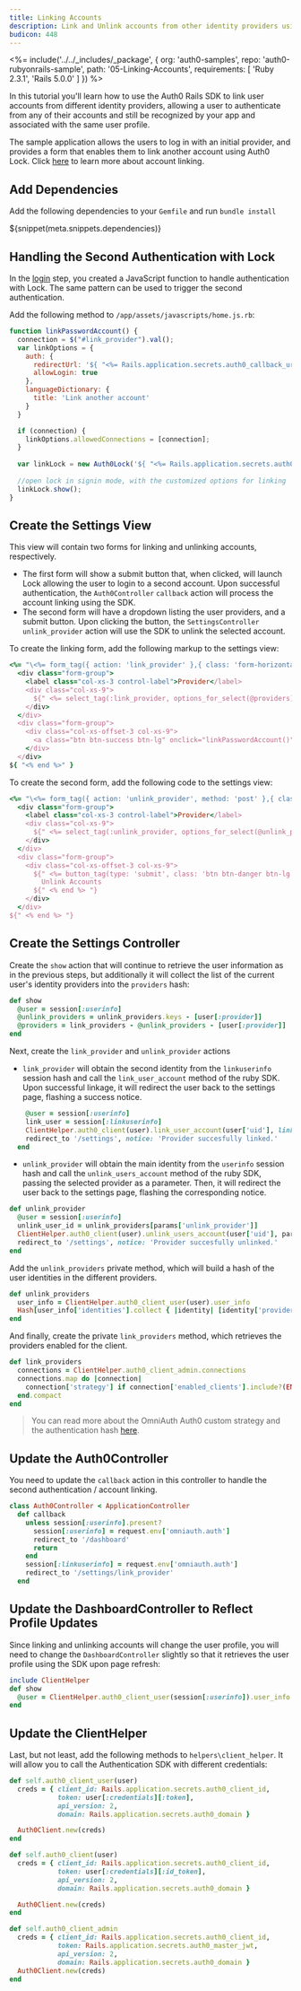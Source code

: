 ```yaml
---
title: Linking Accounts
description: Link and Unlink accounts from other identity providers using the Rails SDK.
budicon: 448
---
```


<%= include('../../_includes/_package', {
  org: 'auth0-samples',
  repo: 'auth0-rubyonrails-sample',
  path: '05-Linking-Accounts',
  requirements: [
    'Ruby 2.3.1',
    'Rails 5.0.0'
  ]
}) %>

In this tutorial you'll learn how to use the Auth0 Rails SDK to link user accounts from different identity providers, allowing a user to authenticate from any of their accounts and still be recognized by your app and associated with the same user profile.

The sample application allows the users to log in with an initial provider, and provides a form that enables them to link another account using Auth0 Lock. Click [here](/link-accounts) to learn more about account linking.

## Add Dependencies

Add the following dependencies to your `Gemfile` and run `bundle install`

${snippet(meta.snippets.dependencies)}

## Handling the Second Authentication with Lock

In the [login](/quickstart/webapp/rails/01-login) step, you created a JavaScript function to handle authentication with Lock. The same pattern can be used to trigger the second authentication.

Add the following method to `/app/assets/javascripts/home.js.rb`:

```js
function linkPasswordAccount() {
  connection = $("#link_provider").val();
  var linkOptions = {
    auth: {
      redirectUrl: '${ "<%= Rails.application.secrets.auth0_callback_url %>" }',
      allowLogin: true
    },
    languageDictionary: {
      title: 'Link another account'
    }
  }

  if (connection) {
    linkOptions.allowedConnections = [connection];
  }
  
  var linkLock = new Auth0Lock('${ "<%= Rails.application.secrets.auth0_client_id %>" }', '${ "<%= Rails.application.secrets.auth0_domain %>" }', linkOptions);
  
  //open lock in signin mode, with the customized options for linking
  linkLock.show();
}
```

## Create the Settings View

This view will contain two forms for linking and unlinking accounts, respectively.
- The first form will show a submit button that, when clicked, will launch Lock allowing the user to login to a second account. Upon successful authentication, the `Auth0Controller` `callback` action will process the account linking using the SDK.
- The second form will have a dropdown listing the user providers, and a submit button. Upon clicking the button, the `SettingsController` `unlink_provider` action will use the SDK to unlink the selected account.

To create the linking form, add the following markup to the settings view:

```ruby
<%= "\<%= form_tag({ action: 'link_provider' },{ class: 'form-horizontal col-xs-10 col-xs-offset-1' }) do %\>" %>
  <div class="form-group">
    <label class="col-xs-3 control-label">Provider</label>
    <div class="col-xs-9">
      ${" <%= select_tag(:link_provider, options_for_select(@providers), class: 'form-control') %> "}
    </div>
  </div>
  <div class="form-group">
    <div class="col-xs-offset-3 col-xs-9">
      <a class="btn btn-success btn-lg" onclick="linkPasswordAccount()">Link Accounts</a>
    </div>
  </div>
${ "<% end %>" }
```

To create the second form, add the following code to the settings view:

```ruby
<%= "\<%= form_tag({ action: 'unlink_provider', method: 'post' },{ class: 'form-horizontal col-xs-10 col-xs-offset-1' }) do %\>" %>
  <div class="form-group">
    <label class="col-xs-3 control-label">Provider</label>
    <div class="col-xs-9">
      ${" <%= select_tag(:unlink_provider, options_for_select(@unlink_providers), class: 'form-control') %> "}
    </div>
  </div>
  <div class="form-group">
    <div class="col-xs-offset-3 col-xs-9">
      ${" <%= button_tag(type: 'submit', class: 'btn btn-danger btn-lg') do %> "}
        Unlink Accounts
      ${" <% end %> "}
    </div>
  </div>
${" <% end %> "}
```

## Create the Settings Controller

Create the `show` action that will continue to retrieve the user information as in the previous steps, but additionally it will collect the list of the current user's identity providers into the `providers` hash:

```ruby
def show
  @user = session[:userinfo]
  @unlink_providers = unlink_providers.keys - [user[:provider]]
  @providers = link_providers - @unlink_providers - [user[:provider]]
end
```

Next, create the `link_provider` and `unlink_provider` actions
- `link_provider` will obtain the second identity from the `linkuserinfo` session hash and call the `link_user_account` method of the ruby SDK. Upon successful linkage, it will redirect the user back to the settings page, flashing a success notice.

```ruby
    @user = session[:userinfo]
    link_user = session[:linkuserinfo]
    ClientHelper.auth0_client(user).link_user_account(user['uid'], link_with: link_user[:credentials][:id_token])
    redirect_to '/settings', notice: 'Provider succesfully linked.'
  end
```

- `unlink_provider` will obtain the main identity from the `userinfo` session hash and call the `unlink_users_account` method of the ruby SDK, passing the selected provider as a parameter. Then, it will redirect the user back to the settings page, flashing the corresponding notice.

```ruby
def unlink_provider
  @user = session[:userinfo]
  unlink_user_id = unlink_providers[params['unlink_provider']]
  ClientHelper.auth0_client(user).unlink_users_account(user['uid'], params['unlink_provider'], unlink_user_id)
  redirect_to '/settings', notice: 'Provider succesfully unlinked.'
end
```
Add the `unlink_providers` private method, which will build a hash of the user identities in the different providers.

```ruby
def unlink_providers
  user_info = ClientHelper.auth0_client_user(user).user_info
  Hash[user_info['identities'].collect { |identity| [identity['provider'], identity['user_id']] }]
end
```

And finally, create the private `link_providers` method, which retrieves the providers enabled for the client.

```ruby
def link_providers
  connections = ClientHelper.auth0_client_admin.connections
  connections.map do |connection|
    connection['strategy'] if connection['enabled_clients'].include?(ENV['AUTH0_CLIENT_ID'])
  end.compact
end
```
> You can read more about the OmniAuth Auth0 custom strategy and the authentication hash [here](https://github.com/auth0/omniauth-auth0#auth-hash).

## Update the Auth0Controller

You need to update the `callback` action in this controller to handle the second authentication / account linking.

```ruby
class Auth0Controller < ApplicationController
  def callback
    unless session[:userinfo].present?
      session[:userinfo] = request.env['omniauth.auth']
      redirect_to '/dashboard'
      return
    end
    session[:linkuserinfo] = request.env['omniauth.auth']
    redirect_to '/settings/link_provider'
  end
```

## Update the DashboardController to Reflect Profile Updates

Since linking and unlinking accounts will change the user profile, you will need to change the `DashboardController` slightly so that it retrieves the user profile using the SDK upon page refresh:

```ruby
include ClientHelper
def show
  @user = ClientHelper.auth0_client_user(session[:userinfo]).user_info
end
```

## Update the ClientHelper

Last, but not least, add the following methods to `helpers\client_helper`. It will allow you to call the Authentication SDK with different credentials:

```ruby
def self.auth0_client_user(user)
  creds = { client_id: Rails.application.secrets.auth0_client_id,
            token: user[:credentials][:token],
            api_version: 2,
            domain: Rails.application.secrets.auth0_domain }

  Auth0Client.new(creds)
end

def self.auth0_client(user)
  creds = { client_id: Rails.application.secrets.auth0_client_id,
            token: user[:credentials][:id_token],
            api_version: 2,
            domain: Rails.application.secrets.auth0_domain }

  Auth0Client.new(creds)
end

def self.auth0_client_admin
  creds = { client_id: Rails.application.secrets.auth0_client_id,
            token: Rails.application.secrets.auth0_master_jwt,
            api_version: 2,
            domain: Rails.application.secrets.auth0_domain }
  Auth0Client.new(creds)
end
```
